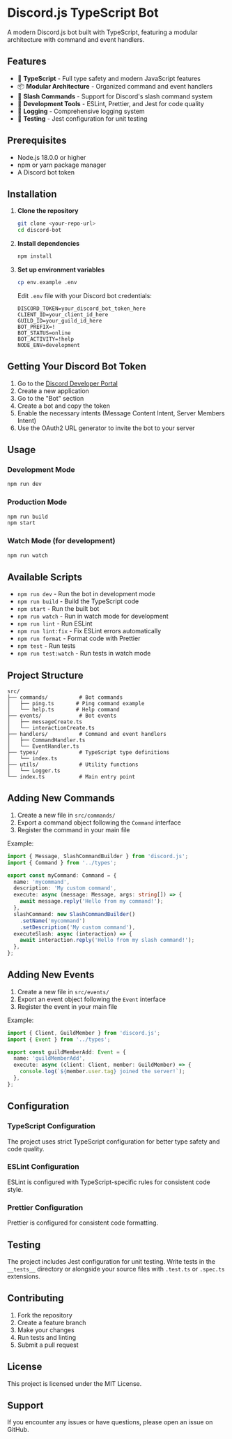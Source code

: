 # Discord.js TypeScript Bot

A modern Discord.js bot built with TypeScript, featuring a modular architecture with command and event handlers.

## Features

- 🚀 **TypeScript** - Full type safety and modern JavaScript features
- 📦 **Modular Architecture** - Organized command and event handlers
- 🎯 **Slash Commands** - Support for Discord's slash command system
- 🔧 **Development Tools** - ESLint, Prettier, and Jest for code quality
- 📝 **Logging** - Comprehensive logging system
- 🧪 **Testing** - Jest configuration for unit testing

## Prerequisites

- Node.js 18.0.0 or higher
- npm or yarn package manager
- A Discord bot token

## Installation

1. **Clone the repository**
   ```bash
   git clone <your-repo-url>
   cd discord-bot
   ```

2. **Install dependencies**
   ```bash
   npm install
   ```

3. **Set up environment variables**
   ```bash
   cp env.example .env
   ```
   
   Edit `.env` file with your Discord bot credentials:
   ```env
   DISCORD_TOKEN=your_discord_bot_token_here
   CLIENT_ID=your_client_id_here
   GUILD_ID=your_guild_id_here
   BOT_PREFIX=!
   BOT_STATUS=online
   BOT_ACTIVITY=!help
   NODE_ENV=development
   ```

## Getting Your Discord Bot Token

1. Go to the [Discord Developer Portal](https://discord.com/developers/applications)
2. Create a new application
3. Go to the "Bot" section
4. Create a bot and copy the token
5. Enable the necessary intents (Message Content Intent, Server Members Intent)
6. Use the OAuth2 URL generator to invite the bot to your server

## Usage

### Development Mode
```bash
npm run dev
```

### Production Mode
```bash
npm run build
npm start
```

### Watch Mode (for development)
```bash
npm run watch
```

## Available Scripts

- `npm run dev` - Run the bot in development mode
- `npm run build` - Build the TypeScript code
- `npm start` - Run the built bot
- `npm run watch` - Run in watch mode for development
- `npm run lint` - Run ESLint
- `npm run lint:fix` - Fix ESLint errors automatically
- `npm run format` - Format code with Prettier
- `npm test` - Run tests
- `npm run test:watch` - Run tests in watch mode

## Project Structure

```
src/
├── commands/          # Bot commands
│   ├── ping.ts       # Ping command example
│   └── help.ts       # Help command
├── events/            # Bot events
│   ├── messageCreate.ts
│   └── interactionCreate.ts
├── handlers/          # Command and event handlers
│   ├── CommandHandler.ts
│   └── EventHandler.ts
├── types/             # TypeScript type definitions
│   └── index.ts
├── utils/             # Utility functions
│   └── Logger.ts
└── index.ts           # Main entry point
```

## Adding New Commands

1. Create a new file in `src/commands/`
2. Export a command object following the `Command` interface
3. Register the command in your main file

Example:
```typescript
import { Message, SlashCommandBuilder } from 'discord.js';
import { Command } from '../types';

export const myCommand: Command = {
  name: 'mycommand',
  description: 'My custom command',
  execute: async (message: Message, args: string[]) => {
    await message.reply('Hello from my command!');
  },
  slashCommand: new SlashCommandBuilder()
    .setName('mycommand')
    .setDescription('My custom command'),
  executeSlash: async (interaction) => {
    await interaction.reply('Hello from my slash command!');
  },
};
```

## Adding New Events

1. Create a new file in `src/events/`
2. Export an event object following the `Event` interface
3. Register the event in your main file

Example:
```typescript
import { Client, GuildMember } from 'discord.js';
import { Event } from '../types';

export const guildMemberAdd: Event = {
  name: 'guildMemberAdd',
  execute: async (client: Client, member: GuildMember) => {
    console.log(`${member.user.tag} joined the server!`);
  },
};
```

## Configuration

### TypeScript Configuration
The project uses strict TypeScript configuration for better type safety and code quality.

### ESLint Configuration
ESLint is configured with TypeScript-specific rules for consistent code style.

### Prettier Configuration
Prettier is configured for consistent code formatting.

## Testing

The project includes Jest configuration for unit testing. Write tests in the `__tests__` directory or alongside your source files with `.test.ts` or `.spec.ts` extensions.

## Contributing

1. Fork the repository
2. Create a feature branch
3. Make your changes
4. Run tests and linting
5. Submit a pull request

## License

This project is licensed under the MIT License.

## Support

If you encounter any issues or have questions, please open an issue on GitHub. 